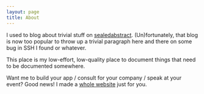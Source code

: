 ```yaml
---
layout: page
title: About
---
```


I used to blog about trivial stuff on [sealedabstract](http://sealedabstract.com).  (Un)fortunately, that blog is now too popular to throw up a trivial paragraph here and there on some bug in SSH I found or whatever.

This place is my low-effort, low-quality place to document things that need to be documented somewhere.

Want me to build your app / consult for your company / speak at your event?  Good news!  I made a [whole website](http://drewcrawfordapps.com) just for you.